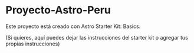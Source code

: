 # Proyecto-Astro-Peru

Este proyecto está creado con Astro Starter Kit: Basics.

(Si quieres, aquí puedes dejar las instrucciones del starter kit o agregar tus propias instrucciones)
